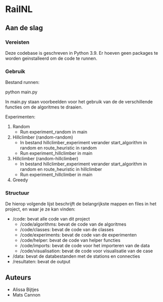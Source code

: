 # RailNL


## Aan de slag
### Vereisten
Deze codebase is geschreven in Python 3.9. Er hoeven geen packages te worden geinstalleerd om de code te runnen.

### Gebruik
Bestand runnen:

python main.py

In main.py staan voorbeelden voor het gebruik van de de verschillende functies om de algoritmes te draaien.

Experimenten:
1. Random
    * Run experiment_random in main
2. Hillclimber (random-random)
    * In bestand hillclimber_experiment verander start_algorithm in random en route_heuristic in random
    * Run experiment_hillclimber in main
3. Hillclimber (random-hillclimber)
    * In bestand hillclimber_experiment verander start_algorithm in random en route_heuristic in hillclimber
    * Run experiment_hillclimber in main
4. Greedy

### Structuur
De hierop volgende lijst beschrijft de belangrijkste mappen en files in het project, en waar je ze kan vinden:
* /code: bevat alle code van dit project
    * /code/algorithms: bevat de code van de algoritmes
    * /code/classes: bevat de code van de classes
    * /code/experiments: bevat de code van de experimenten
    * /code/helper: bevat de code van helper functies
    * /code/imports: bevat de code voor het importeren van de data
    * /code/visualisation: bevat de code voor visualisatie van de case
* /data: bevat de databestanden met de stations en connecties
* /resultaten: bevat de output


## Auteurs
* Alissa Bijtjes
* Mats Cannon